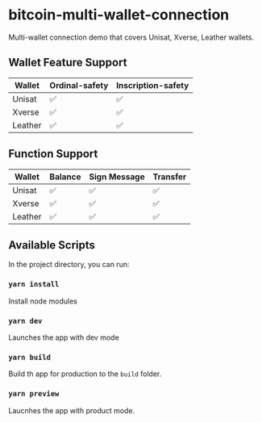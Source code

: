 # bitcoin-multi-wallet-connection
Multi-wallet connection demo that covers Unisat, Xverse, Leather wallets.

## Wallet Feature Support

| Wallet | Ordinal-safety | Inscription-safety |
| ------ | -------------- | ------------------ |
| Unisat | ✅             | ✅                |
| Xverse | ✅             | ✅                |
| Leather| ✅             | ✅                |

## Function Support

| Wallet |     Balance  | Sign Message |  Transfer |
| ------ | ------------ | ------------ | ----------|
| Unisat | ✅          | ✅           | ✅        |
| Xverse | ✅          | ✅           | ✅        |
| Leather| ✅          | ✅           | ✅        |

## Available Scripts

In the project directory, you can run:

### `yarn install`

Install node modules

### `yarn dev`

Launches the app with dev mode

### `yarn build`

Build th app for production to the `build` folder.


### `yarn preview`

Laucnhes the app with product mode.


